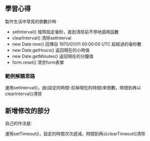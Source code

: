 
## 學習心得

製作生活中常見的倒數計時

* setInterval() 按照指定毫秒，直到清除前不停地調用函數
* clearInterval() 清除setInterval
* new Date.now() 回傳自 1970/01/01 00:00:00 UTC 起經過的毫秒數
* new Date.getHours() 返回現在的小時值
* new Date.getMinutes() 返回現在的分鐘值
* form.reset() 清空form表單



### 範例解題思路

運用setInterval()，由(設定的時間-扣掉現在的時間)來倒數，時間到再以clearInterval()清除


  
## 新增修改的部分

自己的作法是:

運用setTimeout()，設定的時間次次遞減，時間到再以clearTimeout()清除






